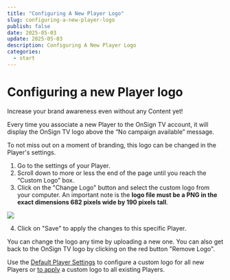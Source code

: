 ```yaml
---
title: "Configuring A New Player Logo"
slug: configuring-a-new-player-logo
publish: false
date: 2025-05-03
update: 2025-05-03
description: Configuring A New Player Logo
categories:
  - start
---
```


Configuring a new Player logo
=============================

Increase your brand awareness even without any Content yet!

Every time you associate a new Player to the OnSign TV account, it will display the OnSign TV logo above the “No campaign available” message.

To not miss out on a moment of branding, this logo can be changed in the Player's settings.

1. Go to the settings of your Player.
2. Scroll down to more or less the end of the page until you reach the “Custom Logo” box.
3. Click on the "Change Logo" button and select the custom logo from your computer. An important note is the **logo file must be a PNG in the exact dimensions 682 pixels wide by 190 pixels tall**.

![](https://static.helpjuice.com/helpjuice_production/uploads/upload/image/23821/direct/1731535931350/how-to-change-the-app-logo-on-the-player-2023-09-29%20(1).png)

4. Click on "Save" to apply the changes to this specific Player.

You can change the logo any time by uploading a new one. You can also get back to the OnSign TV logo by clicking on the red button "Remove Logo".

Use the [Default Player Settings](/player-settings/player-default-settings) to configure a custom logo for all new Players or [to apply](/player-settings/configuring-multiple-players) a custom logo to all existing Players.

